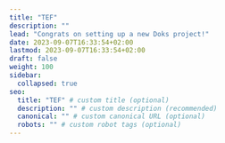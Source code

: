 ```yaml
---
title: "TEF"
description: ""
lead: "Congrats on setting up a new Doks project!"
date: 2023-09-07T16:33:54+02:00
lastmod: 2023-09-07T16:33:54+02:00
draft: false
weight: 100
sidebar:
  collapsed: true
seo:
  title: "TEF" # custom title (optional)
  description: "" # custom description (recommended)
  canonical: "" # custom canonical URL (optional)
  robots: "" # custom robot tags (optional)
---
```

